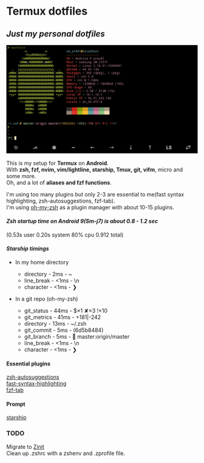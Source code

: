 
# Termux dotfiles

## ***Just my personal dotfiles***
![picture](storage/Screenshot_Termux.jpg)

This is my setup for **Termux** on **Android**.<br>
With **zsh, fzf, nvim, vim/lightline, starship, Tmux,
git, vifm**, micro and some more. <br>
Oh, and a lot of **aliases and fzf functions**.

I'm using too many plugins but only 2-3 are essential
to me(fast syntax highlighting, zsh-autosuggestions, fzf-tab).<br>
I'm using [oh-my-zsh](https://github.com/ohmyzsh/ohmyzsh) as a plugin manager with about 10-15 plugins.<br>
#### ***Zsh startup time on Android 9(Sm-j7) is about 0.8 - 1.2 sec***<br>
(0.53s user 0.20s system 80% cpu 0.912 total)

#### ***Starship timings***
- In my home directory<br>
  - directory   -   2ms  -  ~ <br>
  - line_break  -  <1ms  -  \n <br>
  - character   -  <1ms  -  ❯ <br>

- In a git repo (oh-my-zsh)<br>
  - git_status   -  44ms  -   $×1 ✘×3 !×10<br>
  - git_metrics  -  41ms  -   +181|-242<br>
  - directory    -  13ms  -   ~/.zsh<br>
  - git_commit   -   5ms  -   (6d5b8484)<br>
  - git_branch   -   5ms  -    master:origin/master<br>
  - line_break   -  <1ms  -   \n <br>
  - character    -  <1ms  -   ❯

#### **Essential plugins**<br>
[zsh-autosuggestions](https://github.com/zsh-users/zsh-autosuggestions)<br>
[fast-syntax-highlighting](https://github.com/zdharma/fast-syntax-highlighting)<br>
[fzf-tab](https://github.com/Aloxaf/fzf-tab)

#### **Prompt**
[starship](https://github.com/starship/starship)

### **TODO**
Migrate to [Zinit](https://github.com/zdharma/zinit)
<br>
Clean up .zshrc with a zshenv and .zprofile file.
